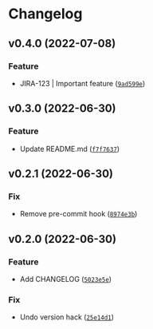 # Changelog

<!--next-version-placeholder-->

## v0.4.0 (2022-07-08)
### Feature
* JIRA-123 | Important feature ([`9ad599e`](https://github.com/bernardcooke-iotics/git-tooling/commit/9ad599ee6710307ce3403f03f2c50c2657a4c4d5))

## v0.3.0 (2022-06-30)
### Feature
* Update README.md ([`f7f7637`](https://github.com/bernardcooke-iotics/git-tooling/commit/f7f7637cdb987e241b63f7000c4365089f02097a))

## v0.2.1 (2022-06-30)
### Fix
* Remove pre-commit hook ([`8974e3b`](https://github.com/bernardcooke-iotics/git-tooling/commit/8974e3ba00f3c6503075071c8b0df8e4f9db6edb))

## v0.2.0 (2022-06-30)
### Feature
* Add CHANGELOG ([`5023e5e`](https://github.com/bernardcooke-iotics/git-tooling/commit/5023e5e8ce44749878e9f08d477f33ac941e9d47))

### Fix
* Undo version hack ([`25e14d1`](https://github.com/bernardcooke-iotics/git-tooling/commit/25e14d1e1f04577cb43ff8be05a0b7891ff17f5d))
